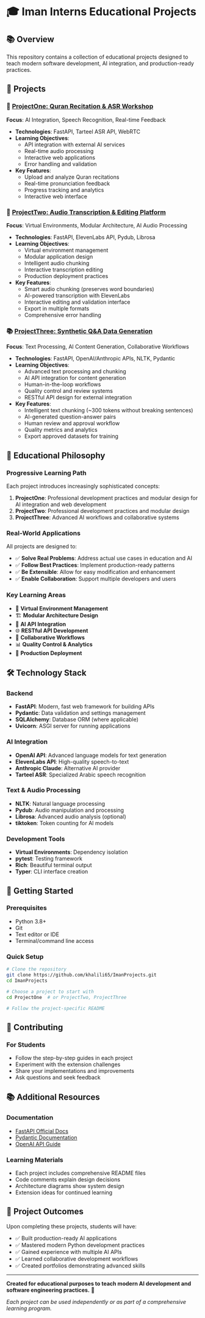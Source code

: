# 🎓 Iman Interns Educational Projects

## 📚 Overview
This repository contains a collection of educational projects designed to teach modern software development, AI integration, and production-ready practices.

## 🚀 Projects

### 📖 [ProjectOne: Quran Recitation & ASR Workshop](./ProjectOne/)
**Focus**: AI Integration, Speech Recognition, Real-time Feedback
- **Technologies**: FastAPI, Tarteel ASR API, WebRTC
- **Learning Objectives**: 
  - API integration with external AI services
  - Real-time audio processing
  - Interactive web applications
  - Error handling and validation
- **Key Features**:
  - Upload and analyze Quran recitations
  - Real-time pronunciation feedback
  - Progress tracking and analytics
  - Interactive web interface

### 🎵 [ProjectTwo: Audio Transcription & Editing Platform](./ProjectTwo/)
**Focus**: Virtual Environments, Modular Architecture, AI Audio Processing
- **Technologies**: FastAPI, ElevenLabs API, Pydub, Librosa
- **Learning Objectives**:
  - Virtual environment management
  - Modular application design
  - Intelligent audio chunking
  - Interactive transcription editing
  - Production deployment practices
- **Key Features**:
  - Smart audio chunking (preserves word boundaries)
  - AI-powered transcription with ElevenLabs
  - Interactive editing and validation interface
  - Export in multiple formats
  - Comprehensive error handling

### 📚 [ProjectThree: Synthetic Q&A Data Generation](./ProjectThree/)
**Focus**: Text Processing, AI Content Generation, Collaborative Workflows
- **Technologies**: FastAPI, OpenAI/Anthropic APIs, NLTK, Pydantic
- **Learning Objectives**:
  - Advanced text processing and chunking
  - AI API integration for content generation
  - Human-in-the-loop workflows
  - Quality control and review systems
  - RESTful API design for external integration
- **Key Features**:
  - Intelligent text chunking (~300 tokens without breaking sentences)
  - AI-generated question-answer pairs
  - Human review and approval workflow
  - Quality metrics and analytics
  - Export approved datasets for training

## 🎯 Educational Philosophy

### **Progressive Learning Path**
Each project introduces increasingly sophisticated concepts:
1. **ProjectOne**: Professional development practices and modular design for AI integration and web development
2. **ProjectTwo**: Professional development practices and modular design
3. **ProjectThree**: Advanced AI workflows and collaborative systems

### **Real-World Applications**
All projects are designed to:
- ✅ **Solve Real Problems**: Address actual use cases in education and AI
- ✅ **Follow Best Practices**: Implement production-ready patterns
- ✅ **Be Extensible**: Allow for easy modification and enhancement
- ✅ **Enable Collaboration**: Support multiple developers and users

### **Key Learning Areas**
- 🔧 **Virtual Environment Management**
- 🏗️ **Modular Architecture Design**
- 🤖 **AI API Integration**
- 🌐 **RESTful API Development**
- 👥 **Collaborative Workflows**
- 📊 **Quality Control & Analytics**
- 🚀 **Production Deployment**

## 🛠️ Technology Stack

### **Backend**
- **FastAPI**: Modern, fast web framework for building APIs
- **Pydantic**: Data validation and settings management
- **SQLAlchemy**: Database ORM (where applicable)
- **Uvicorn**: ASGI server for running applications

### **AI Integration**
- **OpenAI API**: Advanced language models for text generation
- **ElevenLabs API**: High-quality speech-to-text
- **Anthropic Claude**: Alternative AI provider
- **Tarteel ASR**: Specialized Arabic speech recognition

### **Text & Audio Processing**
- **NLTK**: Natural language processing
- **Pydub**: Audio manipulation and processing
- **Librosa**: Advanced audio analysis (optional)
- **tiktoken**: Token counting for AI models

### **Development Tools**
- **Virtual Environments**: Dependency isolation
- **pytest**: Testing framework
- **Rich**: Beautiful terminal output
- **Typer**: CLI interface creation

## 🚀 Getting Started

### Prerequisites
- Python 3.8+
- Git
- Text editor or IDE
- Terminal/command line access

### Quick Setup
```bash
# Clone the repository
git clone https://github.com/khalili65/ImanProjects.git
cd ImanProjects

# Choose a project to start with
cd ProjectOne  # or ProjectTwo, ProjectThree

# Follow the project-specific README
```



## 🤝 Contributing

### For Students
- Follow the step-by-step guides in each project
- Experiment with the extension challenges
- Share your implementations and improvements
- Ask questions and seek feedback



## 📚 Additional Resources

### Documentation
- [FastAPI Official Docs](https://fastapi.tiangolo.com/)
- [Pydantic Documentation](https://pydantic-docs.helpmanual.io/)
- [OpenAI API Guide](https://platform.openai.com/docs)

### Learning Materials
- Each project includes comprehensive README files
- Code comments explain design decisions
- Architecture diagrams show system design
- Extension ideas for continued learning

## 🎉 Project Outcomes

Upon completing these projects, students will have:
- ✅ Built production-ready AI applications
- ✅ Mastered modern Python development practices
- ✅ Gained experience with multiple AI APIs
- ✅ Learned collaborative development workflows
- ✅ Created portfolios demonstrating advanced skills

---

**Created for educational purposes to teach modern AI development and software engineering practices.** 🚀

*Each project can be used independently or as part of a comprehensive learning program.* 